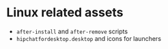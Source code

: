 # Linux related assets

- `after-install` and `after-remove` scripts
- `hipchatfordesktop.desktop` and icons for launchers
